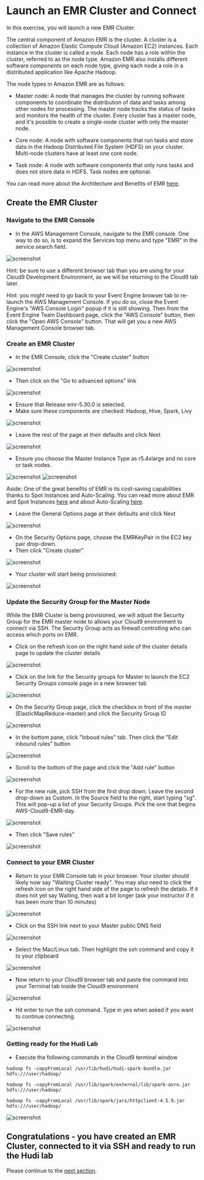 # Launch an EMR Cluster and Connect

In this exercise, you will launch a new EMR Cluster.

The central component of Amazon EMR is the cluster. A cluster is a collection of Amazon Elastic Compute Cloud (Amazon EC2) instances. Each instance in the cluster is called a node. Each node has a role within the cluster, referred to as the node type. Amazon EMR also installs different software components on each node type, giving each node a role in a distributed application like Apache Hadoop.

The node types in Amazon EMR are as follows:

* Master node: A node that manages the cluster by running software components to coordinate the distribution of data and tasks among other nodes for processing. The master node tracks the status of tasks and monitors the health of the cluster. Every cluster has a master node, and it's possible to create a single-node cluster with only the master node.

* Core node: A node with software components that run tasks and store data in the Hadoop Distributed File System (HDFS) on your cluster. Multi-node clusters have at least one core node.

* Task node: A node with software components that only runs tasks and does not store data in HDFS. Task nodes are optional.

You can read more about the Architecture and Benefits of EMR [here](https://docs.aws.amazon.com/emr/latest/ManagementGuide/emr-overview.html).

## Create the EMR Cluster

### Navigate to the EMR Console

* In the AWS Management Console, navigate to the EMR console.  One way to do so, is to expand the Services top menu and type "EMR" in the service search field.

![screenshot](images/EMR1.png)

Hint: be sure to use a different browser tab than you are using for your Cloud9 Development Environment, as we will be returning to the Cloud9 tab later.

Hint: you might need to go back to your Event Engine browser tab to re-launch the AWS Management Console.  If you do so, close the Event Engine's "AWS Console Login" popup if it is still showing.  Then from the Event Engine Team Dashboard page, click the "AWS Console" button, then click the "Open AWS Console" button.  That will get you a new AWS Management Console browser tab.


### Create an EMR Cluster

* In the EMR Console, click the "Create cluster" button

![screenshot](images/EMR2.png)

* Then click on the "Go to advanced options" link

![screenshot](images/EMR3.png)

* Ensure that Release emr-5.30.0 is selected.
* Make sure these components are checked: Hadoop, Hive, Spark, Livy

![screenshot](images/EMR4.png)

* Leave the rest of the page at their defaults and click Next

![screenshot](images/EMR5.png)

* Ensure you choose the Master Instance Type as r5.4xlarge and no core or task nodes.

![screenshot](images/EMR6.png)
![screenshot](images/EMR7.png)

Aside: One of the great benefits of EMR is its cost-saving capabilities thanks to Spot Instances and Auto-Scaling.  You can read more about EMR and Spot Instances [here](https://docs.aws.amazon.com/emr/latest/ManagementGuide/emr-plan-instances-guidelines.html#emr-plan-spot-scenarios) and about Auto-Scaling [here](https://docs.aws.amazon.com/emr/latest/ManagementGuide/emr-scale-on-demand.html).


* Leave the General Options page at their defaults and click Next

![screenshot](images/EMR9.png)

* On the Security Options page, choose the EMRKeyPair in the EC2 key pair drop-down.
* Then click "Create cluster"

![screenshot](images/EMR10.png)

* Your cluster will start being provisioned:

![screenshot](images/EMR11.png)




### Update the Security Group for the Master Node

While the EMR Cluster is being provisioned, we will adjust the Security Group for the EMR master node to allows your Cloud9 environment to connect via SSH.  The Security Group acts as firewall controlling who can access which ports on EMR.

* Click on the refresh icon on the right hand side of the cluster details page to update the cluster details

![screenshot](images/EMR12.png)

* Click on the link for the Security groups for Master to launch the EC2 Security Groups console page in a new browser tab

![screenshot](images/EMR13.png)

* On the Security Group page, click the checkbox in front of the master (ElasticMapReduce-master) and click the Security Group ID

![screenshot](images/EMR14.png)

* In the bottom pane, click "Inboud rules" tab.  Then click the "Edit inbound rules" button

![screenshot](images/EMR15.png)

* Scroll to the bottom of the page and click the "Add rule" button

![screenshot](images/EMR16.png)

* For the new rule, pick SSH from the first drop down.  Leave the second drop-down as Custom.  In the Source field to the right, start typing "sg".  This will pop-up a list of your Security Groups.  Pick the one that begins AWS-Cloud9-EMR-day.

![screenshot](images/EMR17.png)

* Then click "Save rules"

![screenshot](images/EMR18.png)

### Connect to your EMR Cluster

* Return to your EMR Console tab in your browser.  Your cluster should likely now say "Waiting Cluster ready".  You may also need to click the refresh icon on the right hand side of the page to refresh the details.  If it does not yet say Waiting, then wait a bit longer (ask your instructor if it has been more than 10 minutes)

![screenshot](images/EMR19.png)

* Click on the SSH link next to your Master public DNS field

![screenshot](images/EMR20.png)

* Select the Mac/Linux tab.  Then highlight the ssh command and copy it to your clipboard

![screenshot](images/EMR21.png)

* Now return to your Cloud9 browser tab and paste the command into your Terminal tab inside the Cloud9 environment

![screenshot](images/EMR22.png)

* Hit enter to run the ssh command.  Type in yes when asked if you want to continue connecting.


![screenshot](images/EMR23.png)

### Getting ready for the Hudi Lab

* Execute the following commands in the Cloud9 terminal window


```
hadoop fs -copyFromLocal /usr/lib/hudi/hudi-spark-bundle.jar hdfs:///user/hadoop/

hadoop fs -copyFromLocal /usr/lib/spark/external/lib/spark-avro.jar hdfs:///user/hadoop/

hadoop fs -copyFromLocal /usr/lib/spark/jars/httpclient-4.5.9.jar hdfs:///user/hadoop/

```
![screenshot](images/EMR24.png)

## Congratulations - you have created an EMR Cluster, connected to it via SSH and ready to run the Hudi lab
Please continue to the [next section](L2a-Notebook.md).

